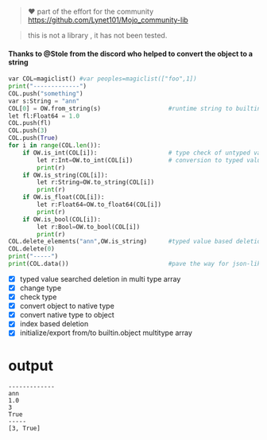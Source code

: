 > :heart: part of the effort for the community
> https://github.com/Lynet101/Mojo_community-lib

> this is not a library , it has not been tested.
#### Thanks to @Stole from the discord who helped to convert the object to a string 
```python
var COL=magiclist() #var peoples=magiclist(["foo",1])
print("-------------")
COL.push("something")
var s:String = "ann"
COL[0] = OW.from_string(s)                   #runtime string to builtin.object
let fl:Float64 = 1.0
COL.push(fl)
COL.push(3)
COL.push(True)
for i in range(COL.len()):
    if OW.is_int(COL[i]):                    # type check of untyped value
        let r:Int=OW.to_int(COL[i])          # conversion to typed value
        print(r)
    if OW.is_string(COL[i]):
        let r:String=OW.to_string(COL[i])
        print(r)
    if OW.is_float(COL[i]):
        let r:Float64=OW.to_float64(COL[i])
        print(r)
    if OW.is_bool(COL[i]):
        let r:Bool=OW.to_bool(COL[i])
        print(r)
COL.delete_elements("ann",OW.is_string)      #typed value based deletion
COL.delete(0)
print("-----")
print(COL.data())                            #pave the way for json-like serialisation
```
- [x] typed value searched deletion in multi type array 
- [x] change type
- [x] check type
- [x] convert object to native type
- [x] convert native type to object
- [x] index based deletion 
- [x] initialize/export from/to builtin.object multitype array
# output
```
-------------
ann
1.0
3
True
-----
[3, True]
```

